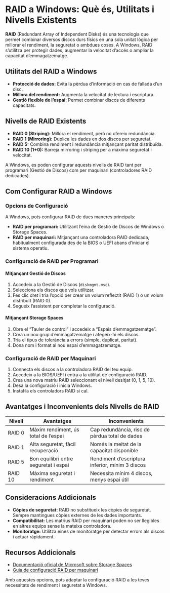 # RAID a Windows: Què és, Utilitats i Nivells Existents

**RAID** (Redundant Array of Independent Disks) és una tecnologia que permet combinar diversos discos durs físics en una sola unitat lògica per millorar el rendiment, la seguretat o ambdues coses. A Windows, RAID s’utilitza per protegir dades, augmentar la velocitat d’accés o ampliar la capacitat d’emmagatzematge.

## Utilitats del RAID a Windows

- **Protecció de dades:** Evita la pèrdua d’informació en cas de fallada d’un disc.
- **Millora del rendiment:** Augmenta la velocitat de lectura i escriptura.
- **Gestió flexible de l’espai:** Permet combinar discos de diferents capacitats.

## Nivells de RAID Existents

- **RAID 0 (Striping):** Millora el rendiment, però no ofereix redundància.
- **RAID 1 (Mirroring):** Duplica les dades en dos discos per seguretat.
- **RAID 5:** Combina rendiment i redundància mitjançant paritat distribuïda.
- **RAID 10 (1+0):** Barreja mirroring i striping per a màxima seguretat i velocitat.

A Windows, es poden configurar aquests nivells de RAID tant per programari (Gestió de Discos) com per maquinari (controladores RAID dedicades).
## Com Configurar RAID a Windows

### Opcions de Configuració

A Windows, pots configurar RAID de dues maneres principals:

- **RAID per programari:** Utilitzant l’eina de Gestió de Discos de Windows o Storage Spaces.
- **RAID per maquinari:** Mitjançant una controladora RAID dedicada, habitualment configurada des de la BIOS o UEFI abans d’iniciar el sistema operatiu.

### Configuració de RAID per Programari

#### Mitjançant Gestió de Discos

1. Accedeix a la Gestió de Discos (`diskmgmt.msc`).
2. Selecciona els discos que vols utilitzar.
3. Fes clic dret i tria l’opció per crear un volum reflectit (RAID 1) o un volum distribuït (RAID 0).
4. Segueix l’assistent per completar la configuració.

#### Mitjançant Storage Spaces

1. Obre el “Tauler de control” i accedeix a “Espais d’emmagatzematge”.
2. Crea un nou grup d’emmagatzematge i afegeix-hi els discos.
3. Tria el tipus de tolerància a errors (simple, duplicat, paritat).
4. Dona nom i format al nou espai d’emmagatzematge.

### Configuració de RAID per Maquinari

1. Connecta els discos a la controladora RAID del teu equip.
2. Accedeix a la BIOS/UEFI i entra a la utilitat de configuració RAID.
3. Crea una nova matriu RAID seleccionant el nivell desitjat (0, 1, 5, 10).
4. Desa la configuració i inicia Windows.
5. Instal·la els controladors RAID si cal.

## Avantatges i Inconvenients dels Nivells de RAID

| Nivell   | Avantatges                          | Inconvenients                    |
|----------|-------------------------------------|----------------------------------|
| RAID 0   | Màxim rendiment, ús total de l’espai| Cap redundància, risc de pèrdua total de dades |
| RAID 1   | Alta seguretat, fàcil recuperació   | Només la meitat de la capacitat disponible |
| RAID 5   | Bon equilibri entre seguretat i espai| Rendiment d’escriptura inferior, mínim 3 discos |
| RAID 10  | Màxima seguretat i rendiment        | Necessita mínim 4 discos, menys espai útil |

## Consideracions Addicionals

- **Còpies de seguretat:** RAID no substitueix les còpies de seguretat. Sempre mantingues còpies externes de les dades importants.
- **Compatibilitat:** Les matrius RAID per maquinari poden no ser llegibles en altres equips sense la mateixa controladora.
- **Monitoratge:** Utilitza eines de monitoratge per detectar errors als discos i actuar ràpidament.

## Recursos Addicionals

- [Documentació oficial de Microsoft sobre Storage Spaces](https://learn.microsoft.com/windows-server/storage/storage-spaces/)
- [Guia de configuració RAID per maquinari](https://learn.microsoft.com/windows-server/storage/)

Amb aquestes opcions, pots adaptar la configuració RAID a les teves necessitats de rendiment i seguretat a Windows.